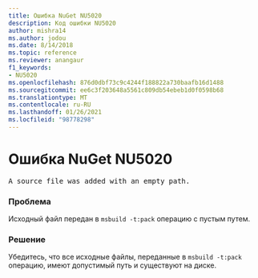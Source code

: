 ```yaml
---
title: Ошибка NuGet NU5020
description: Код ошибки NU5020
author: mishra14
ms.author: jodou
ms.date: 8/14/2018
ms.topic: reference
ms.reviewer: anangaur
f1_keywords:
- NU5020
ms.openlocfilehash: 876d0dbf73c9c4244f188822a730baafb16d1488
ms.sourcegitcommit: ee6c3f203648a5561c809db54ebeb1d0f0598b68
ms.translationtype: MT
ms.contentlocale: ru-RU
ms.lasthandoff: 01/26/2021
ms.locfileid: "98778298"
---
```

# <a name="nuget-error-nu5020"></a>Ошибка NuGet NU5020
<pre>A source file was added with an empty path.</pre>

### <a name="issue"></a>Проблема

Исходный файл передан в `msbuild -t:pack` операцию с пустым путем.


### <a name="solution"></a>Решение

Убедитесь, что все исходные файлы, переданные в `msbuild -t:pack` операцию, имеют допустимый путь и существуют на диске.

